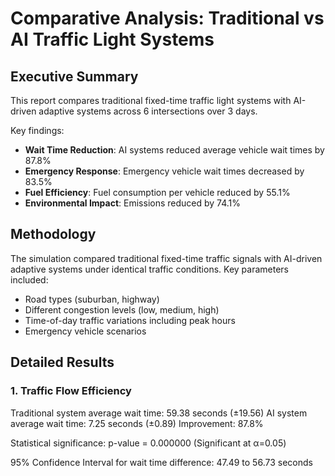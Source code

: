 # Comparative Analysis: Traditional vs AI Traffic Light Systems

## Executive Summary

This report compares traditional fixed-time traffic light systems with AI-driven adaptive systems across 6 intersections over 3 days.

Key findings:
- **Wait Time Reduction**: AI systems reduced average vehicle wait times by 87.8%
- **Emergency Response**: Emergency vehicle wait times decreased by 83.5%
- **Fuel Efficiency**: Fuel consumption per vehicle reduced by 55.1%
- **Environmental Impact**: Emissions reduced by 74.1%

## Methodology

The simulation compared traditional fixed-time traffic signals with AI-driven adaptive systems under identical traffic conditions.
Key parameters included:
- Road types (suburban, highway)
- Different congestion levels (low, medium, high)
- Time-of-day traffic variations including peak hours
- Emergency vehicle scenarios

## Detailed Results

### 1. Traffic Flow Efficiency

Traditional system average wait time: 59.38 seconds (±19.56)
AI system average wait time: 7.25 seconds (±0.89)
Improvement: 87.8%

Statistical significance: p-value = 0.000000 (Significant at α=0.05)

95% Confidence Interval for wait time difference: 47.49 to 56.73 seconds